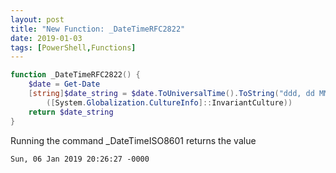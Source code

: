 ```yaml
---
layout: post
title: "New Function: _DateTimeRFC2822"
date: 2019-01-03
tags: [PowerShell,Functions]
---
```


```powershell
function _DateTimeRFC2822() {
    $date = Get-Date
    [string]$date_string = $date.ToUniversalTime().ToString("ddd, dd MMM yyyy HH:mm:ss -0000", `
        ([System.Globalization.CultureInfo]::InvariantCulture))
    return $date_string
}
```

Running the command _DateTimeISO8601 returns the value

```
Sun, 06 Jan 2019 20:26:27 -0000
```
